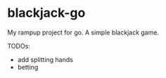 # blackjack-go
My rampup project for go.  A simple blackjack game.

TODOs:
* add splitting hands
* betting
